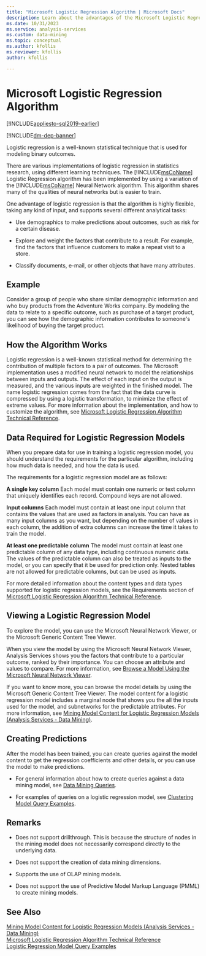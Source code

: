 ```yaml
---
title: "Microsoft Logistic Regression Algorithm | Microsoft Docs"
description: Learn about the advantages of the Microsoft Logistic Regression algorithm in SQL Server Analysis Services.
ms.date: 10/31/2023
ms.service: analysis-services
ms.custom: data-mining
ms.topic: conceptual
ms.author: kfollis
ms.reviewer: kfollis
author: kfollis

---
```

# Microsoft Logistic Regression Algorithm
[!INCLUDE[appliesto-sql2019-earlier](../includes/appliesto-sql2019-earlier.md)]

[!INCLUDE[dm-dep-banner](../includes/dm-dep-banner.md)]

  Logistic regression is a well-known statistical technique that is used for modeling binary outcomes.  
  
 There are various implementations of logistic regression in statistics research, using different learning techniques. The [!INCLUDE[msCoName](../includes/msconame-md.md)] Logistic Regression algorithm has been implemented by using a variation of the [!INCLUDE[msCoName](../includes/msconame-md.md)] Neural Network algorithm. This algorithm shares many of the qualities of neural networks but is easier to train.  
  
 One advantage of logistic regression is that the algorithm is highly flexible, taking any kind of input, and supports several different analytical tasks:  
  
-   Use demographics to make predictions about outcomes, such as risk for a certain disease.  
  
-   Explore and weight the factors that contribute to a result. For example, find the factors that influence customers to make a repeat visit to a store.  
  
-   Classify documents, e-mail, or other objects that have many attributes.  
  
## Example  
 Consider a group of people who share similar demographic information and who buy products from the Adventure Works company. By modeling the data to relate to a specific outcome, such as purchase of a target product, you can see how the demographic information contributes to someone's likelihood of buying the target product.  
  
## How the Algorithm Works  
 Logistic regression is a well-known statistical method for determining the contribution of multiple factors to a pair of outcomes. The Microsoft implementation uses a modified neural network to model the relationships between inputs and outputs. The effect of each input on the output is measured, and the various inputs are weighted in the finished model. The name logistic regression comes from the fact that the data curve is compressed by using a logistic transformation, to minimize the effect of extreme values. For more information about the implementation, and how to customize the algorithm, see [Microsoft Logistic Regression Algorithm Technical Reference](../../analysis-services/data-mining/microsoft-logistic-regression-algorithm-technical-reference.md).  
  
## Data Required for Logistic Regression Models  
 When you prepare data for use in training a logistic regression model, you should understand the requirements for the particular algorithm, including how much data is needed, and how the data is used.  
  
 The requirements for a logistic regression model are as follows:  
  
 **A single key column** Each model must contain one numeric or text column that uniquely identifies each record. Compound keys are not allowed.  
  
 **Input columns** Each model must contain at least one input column that contains the values that are used as factors in analysis. You can have as many input columns as you want, but depending on the number of values in each column, the addition of extra columns can increase the time it takes to train the model.  
  
 **At least one predictable column** The model must contain at least one predictable column of any data type, including continuous numeric data. The values of the predictable column can also be treated as inputs to the model, or you can specify that it be used for prediction only. Nested tables are not allowed for predictable columns, but can be used as inputs.  
  
 For more detailed information about the content types and data types supported for logistic regression models, see the Requirements section of [Microsoft Logistic Regression Algorithm Technical Reference](../../analysis-services/data-mining/microsoft-logistic-regression-algorithm-technical-reference.md).  
  
## Viewing a Logistic Regression Model  
 To explore the model, you can use the Microsoft Neural Network Viewer, or the Microsoft Generic Content Tree Viewer.  
  
 When you view the model by using the Microsoft Neural Network Viewer, Analysis Services shows you the factors that contribute to a particular outcome, ranked by their importance. You can choose an attribute and values to compare. For more information, see [Browse a Model Using the Microsoft Neural Network Viewer](../../analysis-services/data-mining/browse-a-model-using-the-microsoft-neural-network-viewer.md).  
  
 If you want to know more, you can browse the model details by using the Microsoft Generic Content Tree Viewer. The model content for a logistic regression model includes a marginal node that shows you the all the inputs used for the model, and subnetworks for the predictable attributes. For more information, see [Mining Model Content for Logistic Regression Models &#40;Analysis Services - Data Mining&#41;](../../analysis-services/data-mining/mining-model-content-for-logistic-regression-models.md).  
  
## Creating Predictions  
 After the model has been trained, you can create queries against the model content to get the regression coefficients and other details, or you can use the model to make predictions.  
  
-   For general information about how to create queries against a data mining model, see [Data Mining Queries](../../analysis-services/data-mining/data-mining-queries.md).  
  
-   For examples of queries on a logistic regression model, see [Clustering Model Query Examples](../../analysis-services/data-mining/clustering-model-query-examples.md).  
  
## Remarks  
  
-   Does not support drillthrough. This is because the structure of nodes in the mining model does not necessarily correspond directly to the underlying data.  
  
-   Does not support the creation of data mining dimensions.  
  
-   Supports the use of OLAP mining models.  
  
-   Does not support the use of Predictive Model Markup Language (PMML) to create mining models.  
  
## See Also  
 [Mining Model Content for Logistic Regression Models &#40;Analysis Services - Data Mining&#41;](../../analysis-services/data-mining/mining-model-content-for-logistic-regression-models.md)   
 [Microsoft Logistic Regression Algorithm Technical Reference](../../analysis-services/data-mining/microsoft-logistic-regression-algorithm-technical-reference.md)   
 [Logistic Regression Model Query Examples](../../analysis-services/data-mining/logistic-regression-model-query-examples.md)  
  
  
